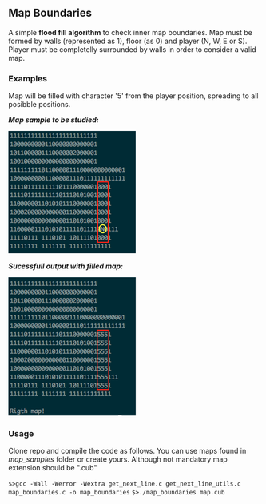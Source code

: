 ## Map Boundaries
A simple **flood fill algorithm** to check inner map boundaries. Map must be formed by walls (represented as 1), floor (as 0) and player (N, W, E or S). Player must be completelly surrounded by walls in order to consider a valid map.

### Examples
Map will be filled with character '5' from the player position, spreading to all posibble positions. 

**_Map sample to be studied:_**

![picture alt](images/before.png "Map sample to be studied:")


**_Sucessfull output with filled map:_**

![picture alt](images/after.png "Sucessfull output with filled map:")


### Usage
Clone repo and compile the code as follows. You can use maps found in _map_samples_ folder or create yours. Although not mandatory map extension should be ".cub"

`$>gcc -Wall -Werror -Wextra get_next_line.c get_next_line_utils.c map_boundaries.c -o map_boundaries`
`$>./map_boundaries map.cub`
